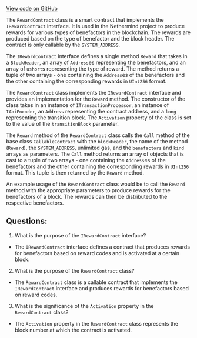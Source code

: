 [View code on GitHub](https://github.com/nethermindeth/nethermind/Nethermind.Consensus.AuRa/Contracts/RewardContract.cs)

The `RewardContract` class is a smart contract that implements the `IRewardContract` interface. It is used in the Nethermind project to produce rewards for various types of benefactors in the blockchain. The rewards are produced based on the type of benefactor and the block header. The contract is only callable by the `SYSTEM_ADDRESS`.

The `IRewardContract` interface defines a single method `Reward` that takes in a `BlockHeader`, an array of `Address`es representing the benefactors, and an array of `ushort`s representing the type of reward. The method returns a tuple of two arrays - one containing the `Address`es of the benefactors and the other containing the corresponding rewards in `UInt256` format.

The `RewardContract` class implements the `IRewardContract` interface and provides an implementation for the `Reward` method. The constructor of the class takes in an instance of `ITransactionProcessor`, an instance of `IAbiEncoder`, an `Address` representing the contract address, and a `long` representing the transition block. The `Activation` property of the class is set to the value of the `transitionBlock` parameter.

The `Reward` method of the `RewardContract` class calls the `Call` method of the base class `CallableContract` with the `blockHeader`, the name of the method (`Reward`), the `SYSTEM_ADDRESS`, unlimited gas, and the `benefactors` and `kind` arrays as parameters. The `Call` method returns an array of objects that is cast to a tuple of two arrays - one containing the `Address`es of the benefactors and the other containing the corresponding rewards in `UInt256` format. This tuple is then returned by the `Reward` method.

An example usage of the `RewardContract` class would be to call the `Reward` method with the appropriate parameters to produce rewards for the benefactors of a block. The rewards can then be distributed to the respective benefactors.
## Questions: 
 1. What is the purpose of the `IRewardContract` interface?
- The `IRewardContract` interface defines a contract that produces rewards for benefactors based on reward codes and is activated at a certain block.

2. What is the purpose of the `RewardContract` class?
- The `RewardContract` class is a callable contract that implements the `IRewardContract` interface and produces rewards for benefactors based on reward codes.

3. What is the significance of the `Activation` property in the `RewardContract` class?
- The `Activation` property in the `RewardContract` class represents the block number at which the contract is activated.